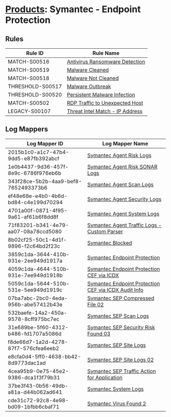 # [Products](README.md): Symantec - Endpoint Protection

## Rules

|Rule ID|Rule Name|
|----|----|
|MATCH-S00516|[Antivirus Ransomware Detection](../rules/MATCH-S00516.md)|
|MATCH-S00519|[Malware Cleaned](../rules/MATCH-S00519.md)|
|MATCH-S00518|[Malware Not Cleaned](../rules/MATCH-S00518.md)|
|THRESHOLD-S00517|[Malware Outbreak](../rules/THRESHOLD-S00517.md)|
|THRESHOLD-S00520|[Persistent Malware Infection](../rules/THRESHOLD-S00520.md)|
|MATCH-S00502|[RDP Traffic to Unexpected Host](../rules/MATCH-S00502.md)|
|LEGACY-S00107|[Threat Intel Match - IP Address](../rules/LEGACY-S00107.md)|


## Log Mappers

|Log Mapper ID|Log Mapper Name|
|----|----|
|2015b1c0-a1c7-47b4-9dd5-e87fb392abcf|[Symantec Agent Risk Logs](../mappings/2015b1c0-a1c7-47b4-9dd5-e87fb392abcf.md)|
|1e0b4437-9d36-457f-8e9c-6786f976eb6b|[Symantec Agent Risk SONAR Logs](../mappings/1e0b4437-9d36-457f-8e9c-6786f976eb6b.md)|
|343f28ce-5b2b-4aa9-bef8-7652493373b6|[Symantec Agent Scan Logs](../mappings/343f28ce-5b2b-4aa9-bef8-7652493373b6.md)|
|ef48e68e-e4b0-4b6d-bd84-c4e199d70294|[Symantec Agent Security Logs](../mappings/ef48e68e-e4b0-4b6d-bd84-c4e199d70294.md)|
|4701a00f-0871-4f95-9a61-af61b6f8dd8f|[Symantec Agent System Logs](../mappings/4701a00f-0871-4f95-9a61-af61b6f8dd8f.md)|
|71f83201-b341-4e79-aa07-08a78ccd5080|[Symantec Agent Traffic Logs - Custom Parser](../mappings/71f83201-b341-4e79-aa07-08a78ccd5080.md)|
|8b02cf25-50c1-4d1f-9896-f2c64bd2f23c|[Symantec Blocked](../mappings/8b02cf25-50c1-4d1f-9896-f2c64bd2f23c.md)|
|3859c1da-3644-410b-931e-2ee949d1917a|[Symantec Endpoint Protection](../mappings/3859c1da-3644-410b-931e-2ee949d1917a.md)|
|4059c1da-4644-510b-931e-7ee949d1918b|[Symantec Endpoint Protection CEF via ICDX](../mappings/4059c1da-4644-510b-931e-7ee949d1918b.md)|
|5059c1da-5644-510b-531e-5ee949d1919c|[Symantec Endpoint Protection CEF via ICDX Audit Info](../mappings/5059c1da-5644-510b-531e-5ee949d1919c.md)|
|07ba7abc-2bc0-4eda-956b-abe57412b43e|[Symantec SEP Compressed File 02](../mappings/07ba7abc-2bc0-4eda-956b-abe57412b43e.md)|
|532baefe-14a2-450a-9578-8cff975bc7ec|[Symantec SEP Scan Logs](../mappings/532baefe-14a2-450a-9578-8cff975bc7ec.md)|
|31e689be-5f60-4312-b486-fd1707a5086d|[Symantec SEP Security Risk Found 03](../mappings/31e689be-5f60-4312-b486-fd1707a5086d.md)|
|f8de66d7-1a2d-4278-87f7-576cfea6eeb2|[Symantec SEP Site Logs](../mappings/f8de66d7-1a2d-4278-87f7-576cfea6eeb2.md)|
|e8cfa0d4-5ff0-4638-bb42-8d9773dac1ad|[Symantec SEP Site Logs 02](../mappings/e8cfa0d4-5ff0-4638-bb42-8d9773dac1ad.md)|
|4cea95b9-0e75-45e2-9386-dca1f3f79b31|[Symantec SEP Traffic Action for Application](../mappings/4cea95b9-0e75-45e2-9386-dca1f3f79b31.md)|
|37be3f43-0b56-49db-a81a-d44b062ad641|[Symantec System Logs](../mappings/37be3f43-0b56-49db-a81a-d44b062ad641.md)|
|cde31c72-92c8-4e98-bd09-1bfbb6cbaf71|[Symantec Virus Found 2](../mappings/cde31c72-92c8-4e98-bd09-1bfbb6cbaf71.md)|



